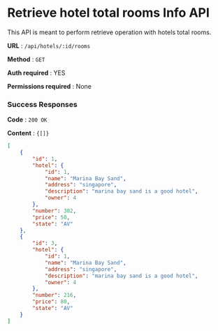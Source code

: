 # Retrieve hotel total rooms Info API

This API is meant to perform retrieve operation with hotels total rooms.

**URL** : `/api/hotels/:id/rooms`

**Method** : `GET`

**Auth required** : YES

**Permissions required** : None

### Success Responses

**Code** : `200 OK`

**Content** : `{[]}`

```json
[
    {
        "id": 1,
        "hotel": {
            "id": 1,
            "name": "Marina Bay Sand",
            "address": "singapore",
            "description": "marina bay sand is a good hotel",
            "owner": 4
        },
        "number": 302,
        "price": 50,
        "state": "AV"
    },
    {
        "id": 3,
        "hotel": {
            "id": 1,
            "name": "Marina Bay Sand",
            "address": "singapore",
            "description": "marina bay sand is a good hotel",
            "owner": 4
        },
        "number": 216,
        "price": 80,
        "state": "AV"
    }
]
```




